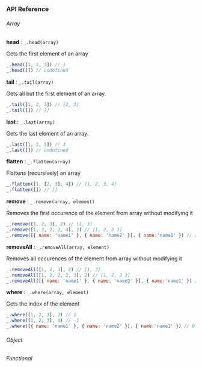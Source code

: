 ### API Reference

###### Array

**head** : ```_.head(array)```

Gets the first element of an array

```js
_.head([1, 2, 3]) // 1
_.head([]) // undefined
```

**tail** : ```_.tail(array)```

Gets all but the first element of an array.

```js
_.tail([1, 2, 3]) // [2, 3]
_.tail([]) // []
```

**last** : ```_.last(array)```

Gets the last element of an array.

```js
_.last([1, 2, 3]) // 3
_.last([]) // undefined
```

**flatten** : ```_.flatten(array)```

Flattens (recursively) an array

```js
_.flatten([1, [2, 3], 4]) // [1, 2, 3, 4]
_.flatten([]) // []
```

**remove** : ```_.remove(array, element)```

Removes the first occurence of the element from array without modifying it

```js
_.remove([1, 2, 3], 2) // [1, 3]
_.remove([1, 2, 2, 2, 3], 2) // [1, 2, 2 3]
_.remove([{ name: 'name1' }, { name: 'name2' }], { name:'name1' }) // [{ name: 'name2' }]
```

**removeAll** : ```_.removeAll(array, element)```

Removes all occurences of the element from array without modifying it

```js
_.removeAll([1, 2, 3], 2) // [1, 3]
_.removeAll([1, 2, 2, 2, 3], 2) // [1, 2, 2 3]
_.removeAll([{ name: 'name1' }, { name: 'name2' }], { name:'name1' }) // [{ name: 'name2' }]
```

**where** : ```_.where(array, element)```

Gets the index of the element

```js
_.where([1, 2, 3], 2) // 1
_.where([1, 2, 3], 4) // -1
_.where([{ name: 'name1' }, { name: 'name2' }], { name:'name1' }) // 0
```

###### Object

###### Functional
